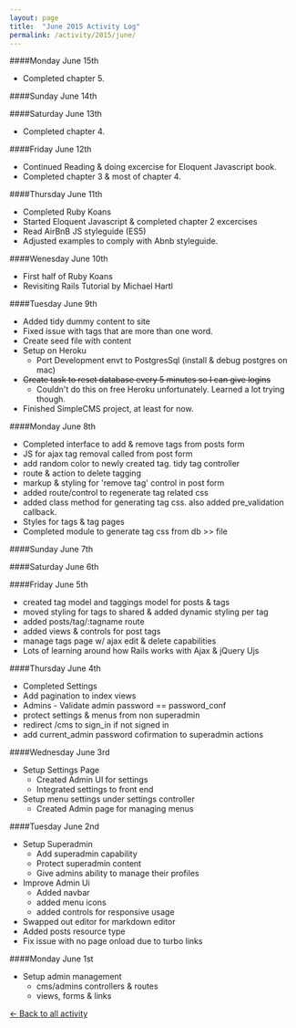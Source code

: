 ```yaml
---
layout: page
title:  "June 2015 Activity Log"
permalink: /activity/2015/june/
---
```

####Monday June 15th
* Completed chapter 5.


####Sunday June 14th

####Saturday June 13th
* Completed chapter 4.

####Friday June 12th
* Continued Reading & doing excercise for Eloquent Javascript book.
* Completed chapter 3 & most of chapter 4.


####Thursday June 11th
* Completed Ruby Koans
* Started Eloquent Javascript & completed chapter 2 excercises
* Read AirBnB JS styleguide (ES5)
* Adjusted examples to comply with Abnb styleguide.

####Wenesday June 10th
* First half of Ruby Koans
* Revisiting Rails Tutorial by Michael Hartl

####Tuesday June 9th
* Added tidy dummy content to site
* Fixed issue with tags that are more than one word.
* Create seed file with content
* Setup on Heroku
	* Port Development envt to PostgresSql (install & debug postgres on mac)
* <del>Create task to reset database every 5 minutes so I can give logins</del>
	* 	Couldn't do this on free Heroku unfortunately. Learned a lot trying though.
*  Finished SimpleCMS project, at least for now.


####Monday June 8th
* Completed interface to add & remove tags from posts form
* JS for ajax tag removal called from post form
* add random color to newly created tag. tidy tag controller
* route & action to delete tagging
* markup & styling for 'remove tag' control in post form
* added route/control to regenerate tag related css
* added class method for generating tag css. also added pre_validation callback.
* Styles for tags & tag pages
* Completed module to generate tag css from db >> file

####Sunday June 7th

####Saturday June 6th

####Friday June 5th
* created tag model and taggings model for posts & tags
* moved styling for tags to shared & added dynamic styling per tag
* added posts/tag/:tagname route
* added views & controls for post tags
* manage tags page w/ ajax edit & delete capabilities
* Lots of learning around how Rails works with Ajax & jQuery Ujs





####Thursday June 4th
* Completed Settings
* Add pagination to index views
* Admins - Validate admin password == password_conf
* protect settings & menus from non superadmin
* redirect /cms to sign_in if not signed in
* add current_admin password cofirmation to superadmin actions

####Wednesday June 3rd
* Setup Settings Page
	* Created Admin UI for settings
	* Integrated settings to front end 
* Setup menu settings under settings controller
	* Created Admin page for managing menus  

####Tuesday June 2nd
* Setup Superadmin
	* Add superadmin capability
	* Protect superadmin content
	* Give admins ability to manage their profiles 
* Improve Admin Ui
	* 	Added navbar
	*  added menu icons
	*  added controls for responsive usage
* Swapped out editor for markdown editor
* Added posts resource type
* Fix issue with no page onload due to turbo links


####Monday June 1st
* Setup admin management
	* cms/admins controllers & routes
	* views, forms & links 	

[&larr; Back to all activity](/activity/)